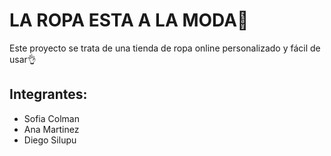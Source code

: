 # LA ROPA ESTA A LA MODA👕

Este proyecto se trata de  una tienda de ropa online personalizado y fácil de usar👌

## Integrantes:
- Sofia Colman 
- Ana Martinez 
- Diego Silupu

